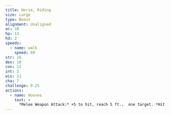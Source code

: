 ```yaml
---
title: Horse, Riding
size: Large
type: Beast
alignment: Unaligned
ac: 10
hp: 13
hd: 2
speeds:
  - name: walk
    speed: 60
str: 16
dex: 10
con: 12
int: 2
wis: 11
cha: 7
challenge: 0.25
actions:
  - name: Hooves
    text: >
      *Melee Weapon Attack:* +5 to hit, reach 5 ft.,  one target. *Hit:* 8 (2d4 + 3) bludgeoning damage.
---
```


